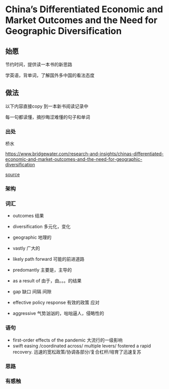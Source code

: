# China’s Differentiated Economic and Market Outcomes and the Need for Geographic Diversification

## 始愿

节约时间，提供读一本书的新思路

学英语，背单词，了解国外多中国的看法态度

## 做法

以下内容直接copy 到一本新书阅读记录中

每一句都读懂，摘抄晦涩难懂的句子和单词

###  出处

桥水

https://www.bridgewater.com/research-and-insights/chinas-differentiated-economic-and-market-outcomes-and-the-need-for-geographic-diversification

[source](../otherSource/document.pdf)

### 架构

### 词汇

* outcomes 结果

* diversification 多元化，变化

* geographic 地理的

* vastly  广大的

* likely path forward  可能的前进道路

* predomantly  主要是，主导的

* as a result of 由于，由。。。的结果

* gap 缺口 间隔 间隙

* effective policy response 有效的政策 应对

* aggressive  气势汹汹的，咄咄逼人，侵略性的

### 语句

*  first-order effects of the pandemic  大流行的一级影响
* swift easing /coordinated across/ multiple levers/ fostered a rapid recovery.  迅速的宽松政策/协调各部分/复合杠杆/培育了迅速复苏

### 思路



### 有感触

